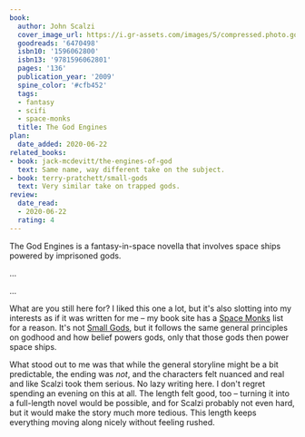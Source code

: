 ```yaml
---
book:
  author: John Scalzi
  cover_image_url: https://i.gr-assets.com/images/S/compressed.photo.goodreads.com/books/1255398826l/6470498._SX98_.jpg
  goodreads: '6470498'
  isbn10: '1596062800'
  isbn13: '9781596062801'
  pages: '136'
  publication_year: '2009'
  spine_color: '#cfb452'
  tags:
  - fantasy
  - scifi
  - space-monks
  title: The God Engines
plan:
  date_added: 2020-06-22
related_books:
- book: jack-mcdevitt/the-engines-of-god
  text: Same name, way different take on the subject.
- book: terry-pratchett/small-gods
  text: Very similar take on trapped gods.
review:
  date_read:
  - 2020-06-22
  rating: 4
---
```


The God Engines is a fantasy-in-space novella that involves space ships powered by imprisoned gods.

…

…

What are you still here for? I liked this one a lot, but it's also slotting into my interests as if it was written for
me – my book site has a [Space Monks](/lists/space-monks/) list for a reason. It's not [Small
Gods](/terry-pratchett/small-gods/), but it follows the same general principles on godhood and how
belief powers gods, only that those gods then power space ships.

What stood out to me was that while the general storyline might be a bit predictable, the ending was *not*, and the
characters felt nuanced and real and like Scalzi took them serious. No lazy writing here. I don't regret spending an
evening on this at all. The length felt good, too – turning it into a full-length novel would be possible, and for
Scalzi probably not even hard, but it would make the story much more tedious. This length keeps everything moving along
nicely without feeling rushed.
